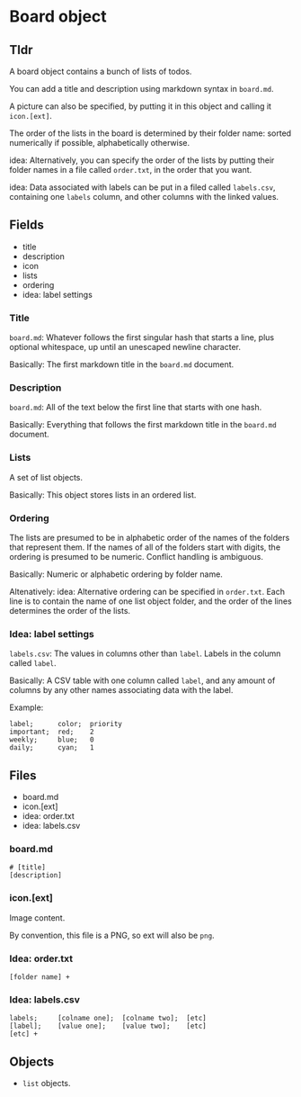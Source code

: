 # Board object
## Tldr
A board object contains a bunch of lists of todos.

You can add a title and description using markdown syntax in `board.md`.

A picture can also be specified, by putting it in this object and calling it
`icon.[ext]`.

The order of the lists in the board is determined by their folder name:
sorted numerically if possible, alphabetically otherwise.

idea: Alternatively, you can specify the order of the lists by putting their
folder names in a file called `order.txt`, in the order that you want.

idea: Data associated with labels can be put in a filed called `labels.csv`,
containing one `labels` column, and other columns with the linked values.

## Fields
- title
- description
- icon
- lists
- ordering
- idea: label settings

### Title
`board.md`:
Whatever follows the first singular hash that starts a line,
plus optional whitespace, up until an unescaped newline character.

Basically: The first markdown title in the `board.md` document.

### Description
`board.md`:
All of the text below the first line that starts with one hash.

Basically: Everything that follows the first markdown title in the `board.md`
document.

### Lists
A set of list objects.

Basically: This object stores lists in an ordered list.

### Ordering
The lists are presumed to be in alphabetic order of the names of
the folders that represent them. If the names of all of the folders start with
digits, the ordering is presumed to be numeric. Conflict handling is
ambiguous.

Basically: Numeric or alphabetic ordering by folder name.

Altenatively: idea: Alternative ordering can be specified in `order.txt`. Each
line is to contain the name of one list object folder, and the order of the
lines determines the order of the lists.

### Idea: label settings
`labels.csv`: The values in columns other than `label`. Labels in the column
called `label`.

Basically: A CSV table with one column called `label`, and any amount of
columns by any other names associating data with the label.

Example:
```csv
label;		color;	priority
important;	red;	2
weekly;		blue;	0
daily;		cyan;	1
```

## Files
- board.md
- icon.[ext]
- idea: order.txt
- idea: labels.csv

### board.md
```
# [title]
[description]
```

### icon.[ext]
Image content.

By convention, this file is a PNG, so ext will also be `png`.

### Idea: order.txt
```
[folder name] +
```

### Idea: labels.csv
```csv
labels;		[colname one]; 	[colname two]; 	[etc]
[label];	[value one];	[value two]; 	[etc]
[etc] +
```

## Objects
- `list` objects.
